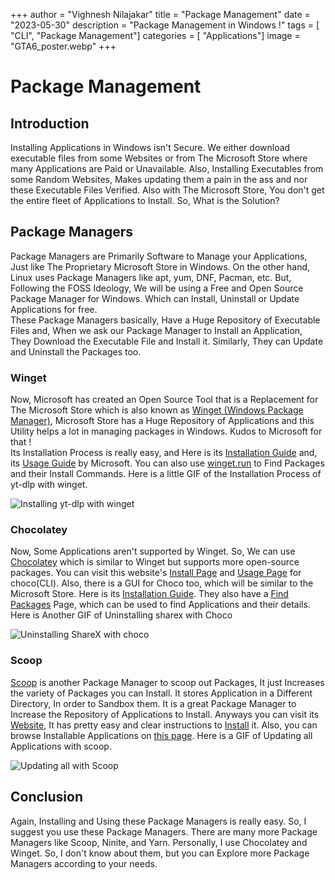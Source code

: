 +++
author = "Vighnesh Nilajakar"
title = "Package Management"
date = "2023-05-30"
description = "Package Management in Windows !"
tags = [
    "CLI",
	"Package Management"]
categories = [
    "Applications"]
image = "GTA6_poster.webp"
+++

# Package Management

## Introduction

Installing Applications in Windows isn't Secure. We either download executable files from some Websites or from The Microsoft Store where many Applications are Paid or Unavailable. Also, Installing Executables from some Random Websites, Makes updating them a pain in the ass and nor these Executable Files Verified. Also with The Microsoft Store, You don't get the entire fleet of Applications to Install. So, What is the Solution?

## Package Managers

Package Managers are Primarily Software to Manage your Applications, Just like The Proprietary Microsoft Store in Windows. On the other hand, Linux uses Package Managers like apt, yum, DNF, Pacman, etc. But, Following the FOSS Ideology, We will be using a Free and Open Source Package Manager for Windows. Which can Install, Uninstall or Update Applications for free.  
These Package Managers basically, Have a Huge Repository of Executable Files and, When we ask our Package Manager to Install an Application, They Download the Executable File and Install it. Similarly, They can Update and Uninstall the Packages too.

### Winget

Now, Microsoft has created an Open Source Tool that is a Replacement for The Microsoft Store which is also known as [Winget (Windows Package Manager)](https://learn.microsoft.com/en-us/windows/package-manager/), Microsoft Store has a Huge Repository of Applications and this Utility helps a lot in managing packages in Windows. Kudos to Microsoft for that !  
Its Installation Process is really easy, and Here is its [Installation Guide](https://learn.microsoft.com/en-us/windows/package-manager/winget/#install-winget) and, its [Usage Guide](https://learn.microsoft.com/en-us/windows/package-manager/winget/#use-winget) by Microsoft. You can also use [winget.run](https://winget.run/) to Find Packages and their Install Commands. Here is a little GIF of the Installation Process of yt-dlp with winget.

![Installing yt-dlp with winget]()

### Chocolatey

Now, Some Applications aren't supported by Winget. So, We can use [Chocolatey](https://chocolatey.org/) which is similar to Winget but supports more open-source packages. You can visit this website's [Install Page](https://docs.chocolatey.org/en-us/choco/setup#installing-chocolatey) and [Usage Page](https://docs.chocolatey.org/en-us/choco/commands/) for choco(CLI). Also, there is a GUI for Choco too, which will be similar to the Microsoft Store. Here is its [Installation Guide](https://docs.chocolatey.org/en-us/chocolatey-gui/setup/installation). They also have a [Find Packages](https://community.chocolatey.org/packages) Page, which can be used to find Applications and their details. Here is Another GIF of Uninstalling sharex with Choco

![Uninstalling ShareX with choco]()

### Scoop

[Scoop](https://scoop.sh/) is another Package Manager to scoop out Packages, It just Increases the variety of Packages you can Install. It stores Application in a Different Directory, In order to Sandbox them. It is a great Package Manager to Increase the Repository of Applications to Install. Anyways you can visit its [Website](https://scoop.sh/), It has pretty easy and clear instructions to [Install](https://scoop.sh/#/) it. Also, you can browse Installable Applications on [this page](https://scoop.sh/#/apps?s=0&d=1&o=true). Here is a GIF of Updating all Applications with scoop.

![Updating all with Scoop]()

## Conclusion

Again, Installing and Using these Package Managers is really easy. So, I suggest you use these Package Managers. There are many more Package Managers like Scoop, Ninite, and Yarn. Personally, I use Chocolatey and Winget. So, I don't know about them, but you can Explore more Package Managers according to your needs.